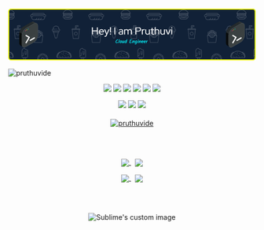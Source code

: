 

<p align="center">
  <img src="./pruthuvide.png"/>
</p>

![pruthuvide](https://socialify.git.ci/PruthuviDe/pruthuvide/image?font=Rokkitt&pattern=Charlie%20Brown&theme=Dark)

<!---
![pruthuvide](https://socialify.git.ci/PruthuviDe/pruthuvide/image?description=1&font=Source%20Code%20Pro&forks=1&issues=1&language=1&name=1&owner=1&pattern=Circuit%20Board&pulls=1&stargazers=1&theme=Dark)
-->


<p  align="center"><a href="https://www.twitter.com/pruthuvide"><img src="https://img.shields.io/badge/twitter-%231DA1F2.svg?&style=for-the-badge&logo=twitter&logoColor=white" height=25></a> <a href="https://www.linkedin.com/in/pruthuvide"><img src="https://img.shields.io/badge/linkedin-%230077B5.svg?&style=for-the-badge&logo=linkedin&logoColor=white" height=25></a> <a href="https://www.instagram.com/pruthuvide/"><img src="https://img.shields.io/badge/instagram-%23E4405F.svg?&style=for-the-badge&logo=instagram&logoColor=white" height=25></a> <a href="https://www.youtube.com/@pruthuvide"><img src="https://img.shields.io/badge/youtube-%2312100E.svg?&style=for-the-badge&logo=youtube&logoColor=white" height=25></a> <a href="https://medium.com/@pruthuvide"><img src="https://img.shields.io/badge/medium-%2312100E.svg?&style=for-the-badge&logo=medium&logoColor=white" height=25></a> <a href="https://dev.to/pruthuvide"><img src="https://img.shields.io/badge/DEV.TO-%230A0A0A.svg?&style=for-the-badge&logo=dev-dot-to&logoColor=white" height=25></a></p>





<p align="center">
  <img height="50%" width="auto" src ="https://github-readme-stats.vercel.app/api?username=pruthuvide&show_icons=true&count_private=true&theme=darcula&hide_border=true&hide=issues,contribs&bg_color=00000000">
  <img height="50%" width="auto" src ="https://github-readme-stats.vercel.app/api/top-langs/?username=pruthuvide&layout=compact&hide_border=true&theme=darcula&bg_color=00000000&langs_count=6&hide=jupyter%20notebook,tex,css,php&exclude_repo=Pacman-AI">
  <img src ="https://github-readme-streak-stats.herokuapp.com?user=pruthuvide&theme=darcula&hide_border=true&background=FFFFFF00">
  <br>
  <br>
  <a href="https://www.buymeacoffee.com/pruthuvide"> <img align="center" src="https://cdn.buymeacoffee.com/buttons/v2/default-orange.png" height="50" width="210" alt="pruthuvide" /></a>
</p>



<br>
</br>
<!-- Featured Repositories -->

<p align="center">
<a href="https://github.com/pruthuvide/Arduino-Line-Following-Obstacle-Avoiding-Robot">
<img width='49%' align="center"src="https://github-readme-stats.vercel.app/api/pin/?username=pruthuvide&repo=Arduino-Line-Following-Obstacle-Avoiding-Robot&border_color=02D892&bg_color=0D1117&title_color=C9D1D9&text_color=8B949E&icon_color=02D892" />
</a>
<span>&nbsp;</span>
  

<a href="https://github.com/pruthuvide/uBlock">
<img width='49%' align="center"src="https://github-readme-stats.vercel.app/api/pin/?username=pruthuvide&repo=uBlock&border_color=02D892&bg_color=0D1117&title_color=C9D1D9&text_color=8B949E&icon_color=02D892" />
</a>
</p>
<p align="center">
<a href="https://github.com/pruthuvide/Travel-Lanka-Website">
<img width='49%' align="center"src="https://github-readme-stats.vercel.app/api/pin/?username=pruthuvide&repo=Travel-Lanka-Website&border_color=02D892&bg_color=0D1117&title_color=C9D1D9&text_color=8B949E&icon_color=02D892" />
</a>
<span>&nbsp;</span>
<a href="https://github.com/pruthuvide/first-contributions">
<img width='49%' align="center"src="https://github-readme-stats.vercel.app/api/pin/?username=pruthuvide&repo=first-contributions&border_color=02D892&bg_color=0D1117&title_color=C9D1D9&text_color=8B949E&icon_color=02D892" />
</a>
</p>

<br>
</br>


<p align="center">
  <img src="https://quotes-github-readme.vercel.app/api?type=horizontal&theme=gruvbox" alt="Sublime's custom image"/>
</p>

